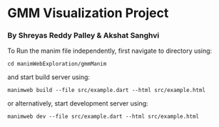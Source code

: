 # GMM Visualization Project

### By Shreyas Reddy Palley & Akshat Sanghvi

To Run the manim file independently, first navigate to directory using:

```
cd manimWebExploration/gmmManim
```

and start build server using:

```
manimweb build --file src/example.dart --html src/example.html
```

or alternatively, start development server using:

```
manimweb dev --file src/example.dart --html src/example.html
```

